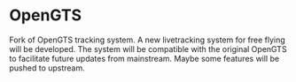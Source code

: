 # OpenGTS
Fork of OpenGTS tracking system.
A new livetracking system for free flying will be developed.
The system will be compatible with the original OpenGTS to facilitate future updates from mainstream.
Maybe some features will be pushed to upstream.
